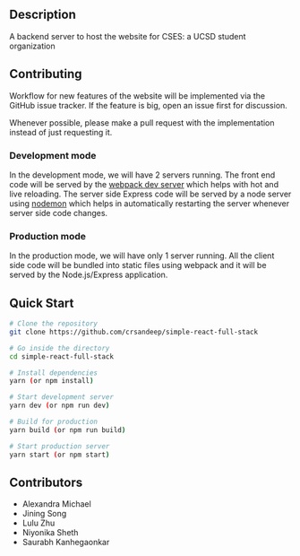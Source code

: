 ## Description

A backend server to host the website for CSES: a UCSD student organization

## Contributing

Workflow for new features of the website will be implemented via the GitHub issue tracker.
If the feature is big, open an issue first for discussion.

Whenever possible, please make a pull request with the implementation instead of just requesting it.

### Development mode

In the development mode, we will have 2 servers running. The front end code will be served by the [webpack dev server](https://webpack.js.org/configuration/dev-server/) which helps with hot and live reloading. The server side Express code will be served by a node server using [nodemon](https://nodemon.io/) which helps in automatically restarting the server whenever server side code changes.

### Production mode

In the production mode, we will have only 1 server running. All the client side code will be bundled into static files using webpack and it will be served by the Node.js/Express application.

## Quick Start

```bash
# Clone the repository
git clone https://github.com/crsandeep/simple-react-full-stack

# Go inside the directory
cd simple-react-full-stack

# Install dependencies
yarn (or npm install)

# Start development server
yarn dev (or npm run dev)

# Build for production
yarn build (or npm run build)

# Start production server
yarn start (or npm start)
```

## Contributors

- Alexandra Michael 
- Jining Song
- Lulu Zhu
- Niyonika Sheth 
- Saurabh Kanhegaonkar

